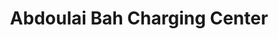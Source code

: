 ---
title: "Abdoulai Bah Charging Center"
url: /zwedru/abdoulai-bah-charging-center/
shop: Elektronik
---